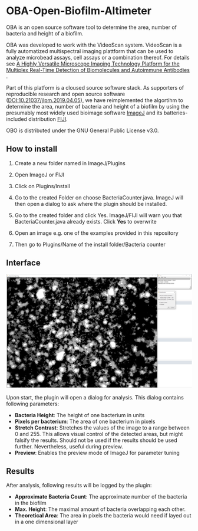 # OBA-Open-Biofilm-Altimeter

OBA is an open source software tool to determine the area, number of bacteria and height of a biofilm.

OBA was developed to work with the VideoScan system. VideoScan is a fully automatized multispectral imaging plattform that can be used to analyze microbead assays, cell assays or a combination thereof. For details see [A Highly Versatile Microscope Imaging Technology Platform for the Multiplex Real-Time Detection of Biomolecules and Autoimmune Antibodies ](https://doi.org/10.1007/10_2011_132).

Part of this platform is a cloused source software stack. As supporters of reproducible research and open source software ([DOI:10.21037/jlpm.2019.04.05](http://dx.doi.org/10.21037/jlpm.2019.04.05)), we have reimplemented the algortihm to determine the area, number of bacteria and height of a biofilm by using the presumably most widely used bioimage software [ImageJ](https://imagej.net/Welcome) and its  batteries-included distribution [FIJI](https://fiji.sc/).

OBO is distributed under the GNU General Public License v3.0.

## How to install

1. Create a new folder named in ImageJ/Plugins

2. Open ImageJ or FIJI

3. Click on Plugins/Install

4. Go to the created Folder on choose BacteriaCounter.java. ImageJ will then open a dialog to ask where the plugin should be installed.

5. Go to the created folder and click Yes. ImageJ/FIJI will warn you that BacteriaCounter.java already exists. Click **Yes** to overwrite

6. Open an image e.g. one of the examples provided in this repository

7. Then go to Plugins/Name of the install folder/Bacteria counter

## Interface

![Image of the interface](https://raw.githubusercontent.com/SilMon/OBA-Open-Biofilm-Altimeter/master/bactCounter.PNG "The Interface of the Plugin")

Upon start, the plugin will open a dialog for analysis. This dialog contains following parameters:

* **Bacteria Height**: The height of one bacterium in units
* **Pixels per bacterium**: The area of one bacterium in pixels
* **Stretch Contrast**: Stretches the values of the image to a range between 0 and 255. This allows visual control of the detected areas, but might falsify the results. Should not be used if the results should be used further. Nevertheless, useful during preview.
* **Preview**: Enables the preview mode of ImageJ for parameter tuning

## Results

After analysis, following results will be logged by the plugin:

* **Approximate Bacteria Count**: The approximate number of the bacteria in the biofilm
* **Max. Height**: The maximal amount of bacteria overlapping each other.
* **Theoretical Area**: The area in pixels the bacteria would need if layed out in a one dimensional layer
